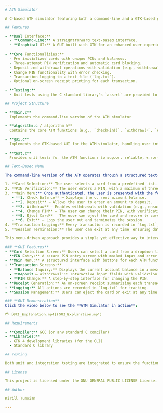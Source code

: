 ```yaml
---
# ATM Simulator

A C-based ATM simulator featuring both a command-line and a GTK-based graphical user interface (GUI). This project implements core ATM functionalities such as card selection, PIN verification, balance inquiry, deposit, withdrawal, and PIN change, along with transaction logging and receipt generation.

## Features

- **Dual Interface:**  
  - **Command-Line:** A straightforward text-based interface.
  - **Graphical UI:** A GUI built with GTK for an enhanced user experience.
  
- **Core Functionalities:**  
  - Pre-initialized cards with unique PINs and balances.
  - Three-attempt PIN verification and automatic card blocking.
  - Deposit and withdrawal operations with validation (e.g., withdrawal multiples).
  - Change PIN functionality with error checking.
  - Transaction logging to a text file (`log.txt`).
  - Optional on-screen receipt printing for each transaction.

- **Testing:**  
  - Unit tests using the C standard library's `assert` are provided to ensure the reliability of the ATM functions.

## Project Structure

- **main.c**  
  Implements the command-line version of the ATM simulator.
  
- **algorithm.c / algorithm.h**  
  Contains the core ATM functions (e.g., `checkPin()`, `withdraw()`, `deposit()`, `changePin()`, etc.) and data structures.
  
- **gui.c**  
  Implements the GTK-based GUI for the ATM simulator, handling user interactions and screen navigation.
  
- **test.c**  
  Provides unit tests for the ATM functions to support reliable, error-free operation.

## Text-Based Menu

The command-line version of the ATM operates through a structured text-based menu system, allowing users to interact with the ATM using numerical selections. The flow is as follows:

1. **Card Selection:** The user selects a card from a predefined list.
2. **PIN Verification:** The user enters a PIN, with a maximum of three attempts before the card is blocked.
3. **Main Menu:** Once authenticated, the user is presented with the following options:
   - **1. Check Balance** – Displays the current account balance.
   - **2. Deposit** – Allows the user to enter an amount to deposit.
   - **3. Withdraw** – Enables withdrawals with validation (e.g., ensuring the amount is a multiple of a specified value).
   - **4. Change PIN** – The user can change their PIN, with verification of the old PIN before setting a new one.
   - **5. Eject Card** - The user can eject the card and return to card selection, while the data of his account is updated.
   - **6. Exit** – Logs the user out and terminates the session.
4. **Transaction Logging:** Every transaction is recorded in `log.txt`, providing a history of deposits, withdrawals, and PIN changes.
5. **Session Termination:** The user can exit at any time, ensuring data integrity and security.

This menu-driven approach provides a simple yet effective way to interact with the ATM simulator without requiring a graphical interface.

### **GUI Features**
- **Card Selection Screen:** Users can select a card from a dropdown list.
- **PIN Entry:** A secure PIN entry screen with masked input and error tracking.
- **Main Menu:** A structured interface with buttons for each ATM function.
- **Transaction Screens:**
  - **Balance Inquiry:** Displays the current account balance in a message box.
  - **Deposit & Withdrawal:** Interactive input fields with validation.
  - **PIN Change:** A step-by-step interface for changing the PIN.
- **Receipt Generation:** An on-screen receipt summarizing each transaction.
- **Logging:** All actions are recorded in `log.txt` for tracking.
- **Session Management:** Users can eject the card or exit at any time.

### **GUI Demonstration**
Click the video below to see the **ATM Simulator in action**:

📺 [GUI_Explanation.mp4](GUI_Explanation.mp4)

## Requirements

- **Compiler:** GCC (or any standard C compiler)
- **Libraries:**  
  - GTK 4 development libraries (for the GUI)
  - Standard C library

## Testing

Both unit and integration testing are integrated to ensure the functionality of all core features. Run the unit tests provided in `test.c` to verify that each ATM function behaves as expected.

## License

This project is licensed under the GNU GENERAL PUBLIC LICENSE License.

## Author

Kirill Tumoian

---
```


